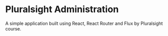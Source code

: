 # Pluralsight Administration

A simple application built using React, React Router and Flux by Pluralsight course.